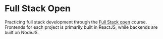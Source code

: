 # Full Stack Open
Practicing full stack development through the [Full Stack open](https://fullstackopen.com/en/) course.
Frontends for each project is primarily built in ReactJS, while backends are built on NodeJS.